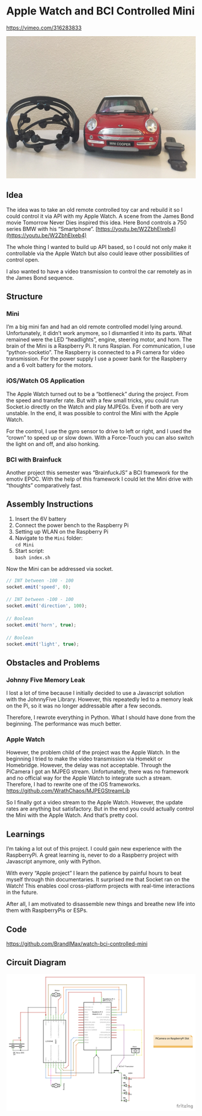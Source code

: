 # Apple Watch and BCI Controlled Mini

https://vimeo.com/316283833

![Apple Watch and BCI Controlled Mini](https://github.com/BrandlMax/watch-bci-controlled-mini/blob/master/images/IMG_0802.JPG)

## Idea
The idea was to take an old remote controlled toy car and rebuild it so I could control it via API with my Apple Watch.
A scene from the James Bond movie Tomorrow Never Dies inspired this idea. Here Bond controls a 750 series BMW with his “Smartphone”. [https://youtu.be/W2ZbhElxeb4](https://youtu.be/W2ZbhElxeb4)

The whole thing I wanted to build up API based, so I could not only make it controllable via the Apple Watch but also could leave other possibilities of control open.

I also wanted to have a video transmission to control the car remotely as in the James Bond sequence.

## Structure
### Mini
I’m a big mini fan and had an old remote controlled model lying around. Unfortunately, it didn’t work anymore, so I dismantled it into its parts. What remained were the LED “headlights”, engine, steering motor, and horn. The brain of the Mini is a Raspberry Pi. It runs Raspian. For communication, I use “python-socketio”. The Raspberry is connected to a Pi camera for video transmission. For the power supply I use a power bank for the Raspberry and a 6 volt battery for the motors.

### iOS/Watch OS Application
The Apple Watch turned out to be a “bottleneck” during the project. From the speed and transfer rate. But with a few small tricks, you could run Socket.io directly on the Watch and play MJPEGs. Even if both are very unstable. In the end, it was possible to control the Mini with the Apple Watch.

For the control, I use the gyro sensor to drive to left or right, and I used the “crown” to speed up or slow down. With a Force-Touch you can also switch the light on and off, and also honking. 

### BCI with Brainfuck
Another project this semester was “BrainfuckJS” a BCI framework for the emotiv EPOC. With the help of this framework I could let the Mini drive with “thoughts” comparatively fast.

## Assembly Instructions
1. Insert the 6V battery
2. Connect the power bench to the Raspberry Pi
3. Setting up WLAN on the Raspberry Pi
4. Navigate to the ```Mini``` folder: \
```cd Mini```
5. Start script: \
```bash index.sh```


Now the Mini can be addressed via socket.

``` javascript
// INT between -100 - 100
socket.emit('speed', 0);

// INT between -100 - 100
socket.emit('direction', 100);

// Boolean
socket.emit('horn', true);

// Boolean
socket.emit('light', true);
```

## Obstacles and Problems
### Johnny Five Memory Leak
I lost a lot of time because I initially decided to use a Javascript solution with the JohnnyFive Library. However, this repeatedly led to a memory leak on the Pi, so it was no longer addressable after a few seconds.

Therefore, I rewrote everything in Python.
What I should have done from the beginning. The performance was much better.

### Apple Watch
However, the problem child of the project was the Apple Watch.
In the beginning I tried to make the video transmission via Homekit or Homebridge. However, the delay was not acceptable. Through the PiCamera I got an MJPEG stream. Unfortunately, there was no framework and no official way for the Apple Watch to integrate such a stream. Therefore, I had to rewrite one of the iOS frameworks. <br/> [https://github.com/WrathChaos/MJPEGStreamLib
](https://github.com/WrathChaos/MJPEGStreamLib)

So I finally got a video stream to the Apple Watch. However, the update rates are anything but satisfactory. But in the end you could actually control the Mini with the Apple Watch. And that’s pretty cool.

## Learnings
I’m taking a lot out of this project. I could gain new experience with the RaspberryPi. A great learning is, never to do a Raspberry project with Javascript anymore, only with Python. 

With every “Apple project” I learn the patience by painful hours to beat myself through thin documentaries. It surprised me that Socket ran on the Watch! This enables cool cross-platform projects with real-time interactions in the future.

After all, I am motivated to disassemble new things and breathe new life into them with RaspberryPis or ESPs.

## Code
[https://github.com/BrandlMax/watch-bci-controlled-mini
](https://github.com/BrandlMax/watch-bci-controlled-mini)

## Circuit Diagram
![Apple Watch and BCI Controlled Mini](https://github.com/BrandlMax/watch-bci-controlled-mini/blob/master/images/Schaltplan.png)



